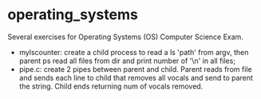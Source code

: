 # operating_systems

Several exercises for Operating Systems (OS) Computer Science Exam.

- mylscounter: create a child process to read a ls 'path' from argv, then parent ps read all files from dir and print number of '\n' in all files;  
- pipe.c: create 2 pipes between parent and child. Parent reads from file and sends each line to child that removes all vocals and send to parent the string. Child ends returning num of vocals removed.  
